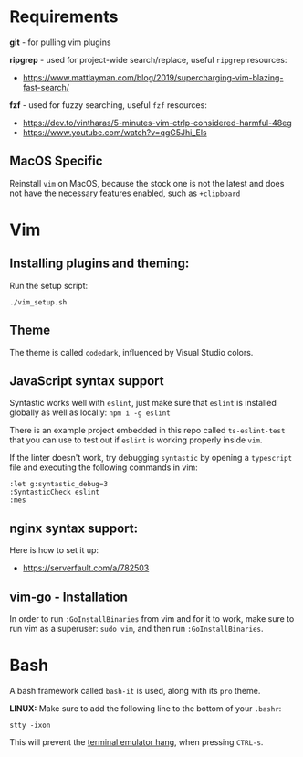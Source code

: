 # Requirements

**git** - for pulling vim plugins

**ripgrep** - used for project-wide search/replace, useful `ripgrep` resources:
- https://www.mattlayman.com/blog/2019/supercharging-vim-blazing-fast-search/

**fzf** - used for fuzzy searching, useful `fzf` resources:
- https://dev.to/vintharas/5-minutes-vim-ctrlp-considered-harmful-48eg
- https://www.youtube.com/watch?v=qgG5Jhi_Els

## MacOS Specific

Reinstall `vim` on MacOS, because the stock one is not the latest and does not have the necessary features enabled, such as `+clipboard`

# Vim

## Installing plugins and theming:

Run the setup script:

```
./vim_setup.sh
```

## Theme

The theme is called `codedark`, influenced by Visual Studio colors.

## JavaScript syntax support

Syntastic works well with `eslint`, just make sure that `eslint` is installed globally as well as locally: `npm i -g eslint`

There is an example project embedded in this repo called `ts-eslint-test` that you can use to test out if `eslint` is working properly inside `vim`.

If the linter doesn't work, try debugging `syntastic` by opening a `typescript` file and executing the following commands in vim:

```
:let g:syntastic_debug=3
:SyntasticCheck eslint
:mes
```

## nginx syntax support:

Here is how to set it up:
* https://serverfault.com/a/782503

## vim-go - Installation

In order to run `:GoInstallBinaries` from vim and for it to work, make sure to run vim as a superuser: `sudo vim`, and then run `:GoInstallBinaries`.

# Bash

A bash framework called `bash-it` is used, along with its `pro` theme.

**LINUX:** Make sure to add the following line to the bottom of your `.bashr`:
```
stty -ixon
```

This will prevent the [terminal emulator hang](https://unix.stackexchange.com/questions/72086/ctrl-s-hang-terminal-emulator), when pressing `CTRL-s`.
